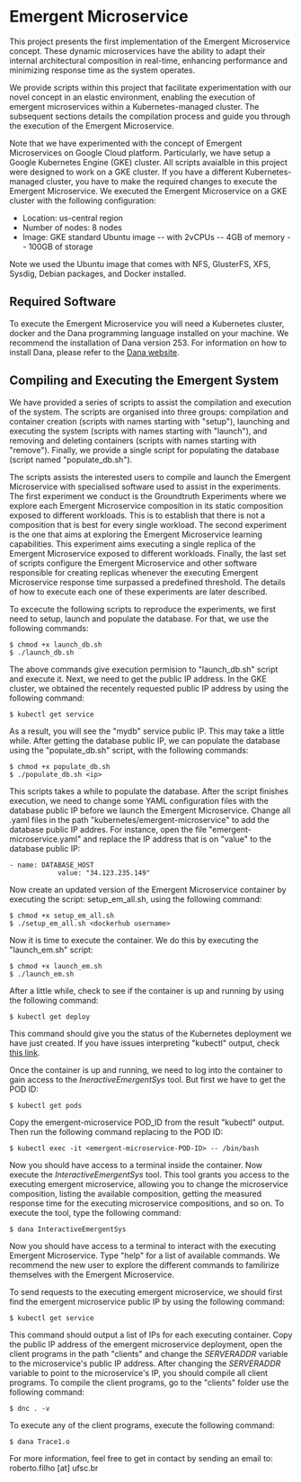 # Emergent Microservice

This project presents the first implementation of the Emergent Microservice concept. These dynamic microservices have the ability to adapt their internal architectural composition in real-time, enhancing performance and minimizing response time as the system operates. 

We provide scripts within this project that facilitate experimentation with our novel concept in an elastic environment, enabling the execution of emergent microservices within a Kubernetes-managed cluster. The subsequent sections details the compilation process and guide you through the execution of the Emergent Microservice.

Note that we have experimented with the concept of Emergent Microservices on Google Cloud platform. Particularly, we have setup a Google Kubernetes Engine (GKE) cluster. All scripts avaialble in this project were designed to work on a GKE cluster. If you have a different Kubernetes-managed cluster, you have to make the required changes to execute the Emergent Microservice. We executed the Emergent Microservice on a GKE cluster with the following configuration:

- Location: us-central region
- Number of nodes: 8 nodes
- Image: GKE standard Ubuntu image
    --  with 2vCPUs
    -- 4GB of memory
    -- 100GB of storage

Note we used the Ubuntu image that comes with NFS, GlusterFS, XFS, Sysdig, Debian packages, and Docker installed.

## Required Software

To execute the Emergent Microservice you will need a Kubernetes cluster, docker and the Dana programming language installed on your machine. We recommend the installation of Dana version 253. For information on how to install Dana, please refer to the [Dana website](https://projectdana.com).

## Compiling and Executing the Emergent System

We have provided a series of scripts to assist the compilation and execution of the system. The scripts are organised into three groups: compilation and container creation (scripts with names starting with "setup"), launching and executing the system (scripts with names starting with "launch"), and removing and deleting containers (scripts with names starting with "remove"). Finally, we provide a single script for populating the database (script named "populate_db.sh").

The scripts assists the interested users to compile and launch the Emergent Microservice with specialised software used to assist in the experiments. The first experiment we conduct is the Groundtruth Experiments where we explore each Emergent Microservice composition in its static composition exposed to different workloads. This is to establish that there is not a composition that is best for every single workload. The second experiment is the one that aims at exploring the Emergent Microservice learning capabilities. This experiment aims executing a single replica of the Emergent Microservice exposed to different workloads. Finally, the last set of scripts configure the Emergent Microservice and other software responsible for creating replicas whenever the executing Emergent Microservice response time surpassed a predefined threshold. The details of how to execute each one of these experiments are later described.

To excecute the following scripts to reproduce the experiments, we first need to setup, launch and populate the database. For that, we use the following commands:

```
$ chmod +x launch_db.sh
$ ./launch_db.sh
```

The above commands give execution permision to "launch_db.sh" script and execute it. Next, we need to get the public IP address. In the GKE cluster, we obtained the recentely requested public IP address by using the following command:

```
$ kubectl get service
```

As a result, you will see the "mydb" service public IP. This may take a little while. After getting the database public IP, we can populate the database using the "populate_db.sh" script, with the    following commands:

```
$ chmod +x populate_db.sh
$ ./populate_db.sh <ip>
```

This scripts takes a while to populate the database. After the script finishes execution, we need to change some YAML configuration files with the database public IP before we launch the Emergent Microservice. Change all .yaml files in the path "kubernetes/emergent-microservice" to add the database public IP addres. For instance, open the file "emergent-microservice.yaml" and replace the IP address that is on "value" to the database public IP:  

```
- name: DATABASE_HOST
            value: "34.123.235.149"
```

Now create an updated version of the Emergent Microservice container by executing the script: setup_em_all.sh, using the following command:

```
$ chmod +x setup_em_all.sh
$ ./setup_em_all.sh <dockerhub username>
```

Now it is time to execute the container. We do this by executing the "launch_em.sh" script:

```
$ chmod +x launch_em.sh
$ ./launch_em.sh
```

After a little while, check to see if the container is up and running by using the following command:

```
$ kubectl get deploy
```

This command should give you the status of the Kubernetes deployment we have just created. If you have issues interpreting "kubectl" output, check [this link](https://kubernetes.io/docs/reference/kubectl/).

Once the container is up and running, we need to log into the container to gain access to the _IneractiveEmergentSys_ tool. But first we have to get the POD ID:

```
$ kubectl get pods
```

Copy the emergent-microservice POD_ID from the result "kubectl" output. Then run the following command replacing <emergent-microservice-POD-ID> to the POD ID:

```
$ kubectl exec -it <emergent-microservice-POD-ID> -- /bin/bash 
```

Now you should have access to a terminal inside the container. Now execute the _InteractiveEmergentSys_ tool. This tool grants you access to the executing emergent microservice, allowing you to change the microservice composition, listing the available composition, getting the measured response time for the executing microservice compositions, and so on. To execute the tool, type the following command:

```
$ dana InteractiveEmergentSys
```

Now you should have access to a terminal to interact with the executing Emergent Microservice. Type "help" for a list of available commands. We recommend the new user to explore the different commands to familirize themselves with the Emergent Microservice. 

To send requests to the executing emergent microservice, we should first find the emergent microservice public IP by using the following command:

```
$ kubectl get service
```

This command should output a list of IPs for each executing container. Copy the public IP address of the emergent microservice deployment, open the client programs in the path "clients" and change the _SERVERADDR_ variable to the microservice's public IP address. After changing the _SERVERADDR_ variable to point to the microservice's IP, you should compile all client programs. To compile the client programs, go to the "clients" folder  use the following command:

```
$ dnc . -v
```

To execute any of the client programs, execute the following command:

```
$ dana Trace1.o
```

For more information, feel free to get in contact by sending an email to: roberto.filho [at] ufsc.br